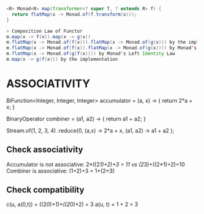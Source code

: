 ```Java
<R> Monad<R> map(Transformer<? super T, ? extends R> f) {
  return flatMap(x -> Monad.of(f.transform(x)));
}

> Composition Law of Functor
m.map(x -> f(x)).map(x -> g(x))
m.flatMap(x -> Monad.of(f(x))).flatMap(x -> Monad.of(g(x))) by the implementation
m.flatMap(x -> Monad.of(f(x)).flatMap(x -> Monad.of(g(x)))) by Monad's Associative Law
m.flatMap(x -> Monad.of(g(f(x)))) by Monad's Left Identity Law
m.map(x -> g(f(x))) by the implementation
```

# ASSOCIATIVITY 
BiFunction<Integer, Integer, Integer> accumulator = (a, x) -> {
  return 2*a + x;
}

BinaryOperator<Integer> combiner = (a1, a2) -> {
  return a1 + a2;
}

Stream.of(1, 2, 3, 4)
  .reduce(0, (a,x) -> 2*a + x, (a1, a2) -> a1 + a2 );

## Check associativity 
Accumulator is not associative: 2*((2*1)+2)+3 = 11 vs (2*3)+((2*1)+2)=10
Combiner is associative: (1+2)+3 = 1+(2+3)

## Check compatibility 
c(u, a(0,t)) = ((2*0)+1)+((2*0)+2) = 3
a(u, t) = 1 + 2 = 3


















